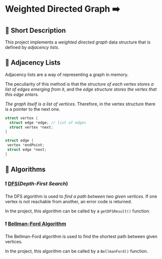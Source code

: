 # Weighted Directed Graph :arrow_right:
## :pushpin: Short Description 
   This project implements a _weighted directed graph_ data structure that is defined by _adjacency lists_.
## :pushpin: Adjacency Lists
   Adjacency lists are a way of representing a graph in memory. 

   The peculiarity of this method is that the _structure of each vertex stores a list of edges emerging from it_, and the _edge structure stores the vertex that            this edge enters_.
   
   _The graph itself is a list of vertices_. Therefore, in the vertex structure there is a pointer to the next one.
   
   ```C
   struct vertex {
     struct edge *edge; // list of edges
     struct vertex *next;
   }
   ```
   
   ```C
   struct edge {
    vertex *endPoint;
    struct edge *next;
  }
   ```
## :pushpin: Algorithms
### :exclamation: [DFS](https://en.wikipedia.org/wiki/Depth-first_search)(_Depth-First Search_)
   The DFS algorithm is used to _find a path between two given vertices_. If one vertex is not reachable from another, an error code is returned.

   In the project, this algorithm can be called by a `getDFSResult()` function.
   
### :exclamation: [Bellman-Ford Algorithm](https://en.wikipedia.org/wiki/Bellman%E2%80%93Ford_algorithm)
   The Bellman-Ford algorithm is used to find the shortest path between given vertices.

   In the project, this algorithm can be called by a `BellmanFord()` function.
  
